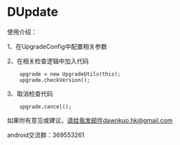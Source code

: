 DUpdate
=======
使用介绍：

1、在UpgradeConfig中配置相关参数

2、在相关检查逻辑中加入代码

        upgrade = new UpgradeUtils(this);
        upgrade.checkVersion();
        
3、取消检查代码

        upgrade.cancel();


如果你有意见或建议，请给我发邮件dawnkuo.hk@gmail.com

android交流群：369553261
